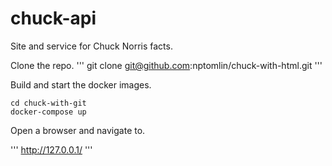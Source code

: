 # chuck-api
Site and service for Chuck Norris facts.


Clone the repo.
'''
git clone git@github.com:nptomlin/chuck-with-html.git
'''

Build and start the docker images.
```
cd chuck-with-git
docker-compose up
```

Open a browser and navigate to.

'''
http://127.0.0.1/
'''

